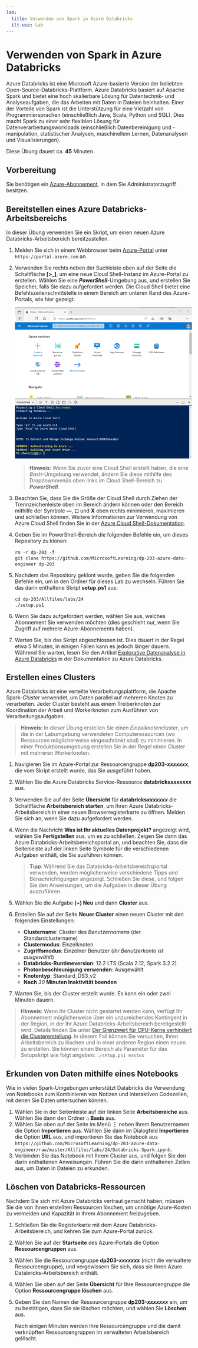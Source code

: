 ```yaml
---
lab:
  title: Verwenden von Spark in Azure Databricks
  ilt-use: Lab
---
```


# Verwenden von Spark in Azure Databricks

Azure Databricks ist eine Microsoft Azure-basierte Version der beliebten Open-Source-Databricks-Plattform. Azure Databricks basiert auf Apache Spark und bietet eine hoch skalierbare Lösung für Datentechnik- und Analyseaufgaben, die das Arbeiten mit Daten in Dateien beinhalten. Einer der Vorteile von Spark ist die Unterstützung für eine Vielzahl von Programmiersprachen (einschließlich Java, Scala, Python und SQL). Dies macht Spark zu einer sehr flexiblen Lösung für Datenverarbeitungsworkloads (einschließlich Datenbereinigung und -manipulation, statistischer Analysen, maschinellem Lernen, Datenanalysen und Visualisierungen).

Diese Übung dauert ca. **45** Minuten.

## Vorbereitung

Sie benötigen ein [Azure-Abonnement](https://azure.microsoft.com/free), in dem Sie Administratorzugriff besitzen.

## Bereitstellen eines Azure Databricks-Arbeitsbereichs

In dieser Übung verwenden Sie ein Skript, um einen neuen Azure Databricks-Arbeitsbereich bereitzustellen.

1. Melden Sie sich in einem Webbrowser beim [Azure-Portal](https://portal.azure.com) unter `https://portal.azure.com` an.
2. Verwenden Sie rechts neben der Suchleiste oben auf der Seite die Schaltfläche **[\>_]**, um eine neue Cloud Shell-Instanz im Azure-Portal zu erstellen. Wählen Sie eine ***PowerShell***-Umgebung aus, und erstellen Sie Speicher, falls Sie dazu aufgefordert werden. Die Cloud Shell bietet eine Befehlszeilenschnittstelle in einem Bereich am unteren Rand des Azure-Portals, wie hier gezeigt:

    ![Azure-Portal mit einem Cloud Shell-Bereich](./images/cloud-shell.png)

    > **Hinweis**: Wenn Sie zuvor eine Cloud Shell erstellt haben, die eine *Bash*-Umgebung verwendet, ändern Sie diese mithilfe des Dropdownmenüs oben links im Cloud Shell-Bereich zu ***PowerShell***.

3. Beachten Sie, dass Sie die Größe der Cloud Shell durch Ziehen der Trennzeichenleiste oben im Bereich ändern können oder den Bereich mithilfe der Symbole **&#8212;**, **&#9723;** und **X** oben rechts minimieren, maximieren und schließen können. Weitere Informationen zur Verwendung von Azure Cloud Shell finden Sie in der [Azure Cloud Shell-Dokumentation](https://docs.microsoft.com/azure/cloud-shell/overview).

4. Geben Sie im PowerShell-Bereich die folgenden Befehle ein, um dieses Repository zu klonen:

    ```
    rm -r dp-203 -f
    git clone https://github.com/MicrosoftLearning/dp-203-azure-data-engineer dp-203
    ```

5. Nachdem das Repository geklont wurde, geben Sie die folgenden Befehle ein, um in den Ordner für dieses Lab zu wechseln. Führen Sie das darin enthaltene Skript **setup.ps1** aus:

    ```
    cd dp-203/Allfiles/labs/24
    ./setup.ps1
    ```

6. Wenn Sie dazu aufgefordert werden, wählen Sie aus, welches Abonnement Sie verwenden möchten (dies geschieht nur, wenn Sie Zugriff auf mehrere Azure-Abonnements haben).

7. Warten Sie, bis das Skript abgeschlossen ist. Dies dauert in der Regel etwa 5 Minuten, in einigen Fällen kann es jedoch länger dauern. Während Sie warten, lesen Sie den Artikel [Explorative Datenanalyse in Azure Databricks](https://learn.microsoft.com/azure/databricks/exploratory-data-analysis/) in der Dokumentation zu Azure Databricks.

## Erstellen eines Clusters

Azure Databricks ist eine verteilte Verarbeitungsplattform, die Apache Spark-*Cluster* verwendet, um Daten parallel auf mehreren Knoten zu verarbeiten. Jeder Cluster besteht aus einem Treiberknoten zur Koordination der Arbeit und Workerknoten zum Ausführen von Verarbeitungsaufgaben.

> **Hinweis**: In dieser Übung erstellen Sie einen *Einzelknotencluster*, um die in der Labumgebung verwendeten Computeressourcen (wo Ressourcen möglicherweise eingeschränkt sind) zu minimieren. In einer Produktionsumgebung erstellen Sie in der Regel einen Cluster mit mehreren Workerknoten.

1. Navigieren Sie im Azure-Portal zur Ressourcengruppe **dp203-*xxxxxxx***, die vom Skript erstellt wurde, das Sie ausgeführt haben.
2. Wählen Sie die Azure Databricks Service-Ressource **databricks*xxxxxxx*** aus.
3. Verwenden Sie auf der Seite **Übersicht** für **databricks*xxxxxxx*** die Schaltfläche **Arbeitsbereich starten**, um Ihren Azure Databricks-Arbeitsbereich in einer neuen Browserregisterkarte zu öffnen. Melden Sie sich an, wenn Sie dazu aufgefordert werden.
4. Wenn die Nachricht **Was ist Ihr aktuelles Datenprojekt?** angezeigt wird, wählen Sie **Fertigstellen** aus, um es zu schließen. Zeigen Sie dann das Azure Databricks-Arbeitsbereichsportal an, und beachten Sie, dass die Seitenleiste auf der linken Seite Symbole für die verschiedenen Aufgaben enthält, die Sie ausführen können.

    >**Tipp**: Während Sie das Databricks-Arbeitsbereichsportal verwenden, werden möglicherweise verschiedene Tipps und Benachrichtigungen angezeigt. Schließen Sie diese, und folgen Sie den Anweisungen, um die Aufgaben in dieser Übung auszuführen.

1. Wählen Sie die Aufgabe **(+) Neu** und dann **Cluster** aus.
1. Erstellen Sie auf der Seite **Neuer Cluster** einen neuen Cluster mit den folgenden Einstellungen:
    - **Clustername**: Cluster des *Benutzernamens* (der Standardclustername)
    - **Clustermodus**: Einzelknoten
    - **Zugriffsmodus**: Einzelner Benutzer (*Ihr Benutzerkonto ist ausgewählt*)
    - **Databricks-Runtimeversion**: 12.2 LTS (Scala 2.12, Spark 3.2.2)
    - **Photonbeschleunigung verwenden**: Ausgewählt
    - **Knotentyp**: Standard_DS3_v2
    - **Nach** *30* **Minuten Inaktivität beenden**

7. Warten Sie, bis der Cluster erstellt wurde. Es kann ein oder zwei Minuten dauern.

> **Hinweis**: Wenn Ihr Cluster nicht gestartet werden kann, verfügt Ihr Abonnement möglicherweise über ein unzureichendes Kontingent in der Region, in der Ihr Azure Databricks-Arbeitsbereich bereitgestellt wird. Details finden Sie unter [Der Grenzwert für CPU-Kerne verhindert die Clustererstellung](https://docs.microsoft.com/azure/databricks/kb/clusters/azure-core-limit). In diesem Fall können Sie versuchen, Ihren Arbeitsbereich zu löschen und in einer anderen Region einen neuen zu erstellen. Sie können einen Bereich als Parameter für das Setupskript wie folgt angeben: `./setup.ps1 eastus`

## Erkunden von Daten mithilfe eines Notebooks

Wie in vielen Spark-Umgebungen unterstützt Databricks die Verwendung von Notebooks zum Kombinieren von Notizen und interaktiven Codezellen, mit denen Sie Daten untersuchen können.

1. Wählen Sie in der Seitenleiste auf der linken Seite **Arbeitsbereiche** aus. Wählen Sie dann den Ordner **&#8962; Basis** aus.
1. Wählen Sie oben auf der Seite im Menü **&#8942;** neben Ihrem Benutzernamen die Option **Importieren** aus. Wählen Sie dann im Dialogfeld **Importieren** die Option **URL** aus, und importieren Sie das Notebook aus `https://github.com/MicrosoftLearning/dp-203-azure-data-engineer/raw/master/Allfiles/labs/24/Databricks-Spark.ipynb`.
1. Verbinden Sie das Notebook mit Ihrem Cluster aus, und folgen Sie den darin enthaltenen Anweisungen. Führen Sie die darin enthaltenen Zellen aus, um Daten in Dateien zu erkunden.

## Löschen von Databricks-Ressourcen

Nachdem Sie sich mit Azure Databricks vertraut gemacht haben, müssen Sie die von Ihnen erstellten Ressourcen löschen, um unnötige Azure-Kosten zu vermeiden und Kapazität in Ihrem Abonnement freizugeben.

1. Schließen Sie die Registerkarte mit dem Azure Databricks-Arbeitsbereich, und kehren Sie zum Azure-Portal zurück.
2. Wählen Sie auf der **Startseite** des Azure-Portals die Option **Ressourcengruppen** aus.
3. Wählen Sie die Ressourcengruppe **dp203-*xxxxxxx*** (nicht die verwaltete Ressourcengruppe), und vergewissern Sie sich, dass sie Ihren Azure Databricks-Arbeitsbereich enthält.
4. Wählen Sie oben auf der Seite **Übersicht** für Ihre Ressourcengruppe die Option **Ressourcengruppe löschen** aus.
5. Geben Sie den Namen der Ressourcengruppe **dp203-*xxxxxxx*** ein, um zu bestätigen, dass Sie sie löschen möchten, und wählen Sie **Löschen** aus.

    Nach einigen Minuten werden Ihre Ressourcengruppe und die damit verknüpften Ressourcengruppen im verwalteten Arbeitsbereich gelöscht.
